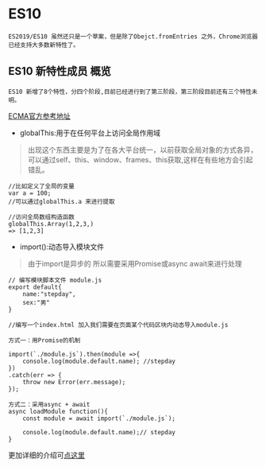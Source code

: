 # ES10
```
ES2019/ES10 虽然还只是一个草案，但是除了Obejct.fromEntries 之外，Chrome浏览器已经支持大多数新特性了。
```

## ES10 新特性成员 概览
```
ES10 新增了8个特性，分四个阶段,目前已经进行到了第三阶段，第三阶段目前还有三个特性未明。
```
[ECMA官方参考地址](https://github.com/tc39/proposals)

- globalThis:用于在任何平台上访问全局作用域

> 出现这个东西主要是为了在各大平台统一，以前获取全局对象的方式各异，可以通过self、this、window、frames、this获取,这样在有些地方会引起错乱。

```
//比如定义了全局的变量
var a = 100;
//可以通过globalThis.a 来进行提取

//访问全局数组构造函数
globalThis.Array(1,2,3,)
=> [1,2,3]

```

- import():动态导入模块文件 

> 由于import是异步的 所以需要采用Promise或async await来进行处理

```
// 编写模块脚本文件 module.js
export default{
	name:"stepday",
	sex:"男"
}

//编写一个index.html 加入我们需要在页面某个代码区块内动态导入module.js

方式一：用Promise的机制

import(`./module.js`).then(module =>{
	console.log(module.default.name); //stepday 
})
.catch(err => {
	throw new Error(err.message);
});

方式二：采用async + await
async loadModule function(){
	const module = await import(`./module.js`);
	
	console.log(module.default.name);// stepday
}
```
更加详细的介绍可[点这里](https://github.com/tc39/proposal-dynamic-import)




